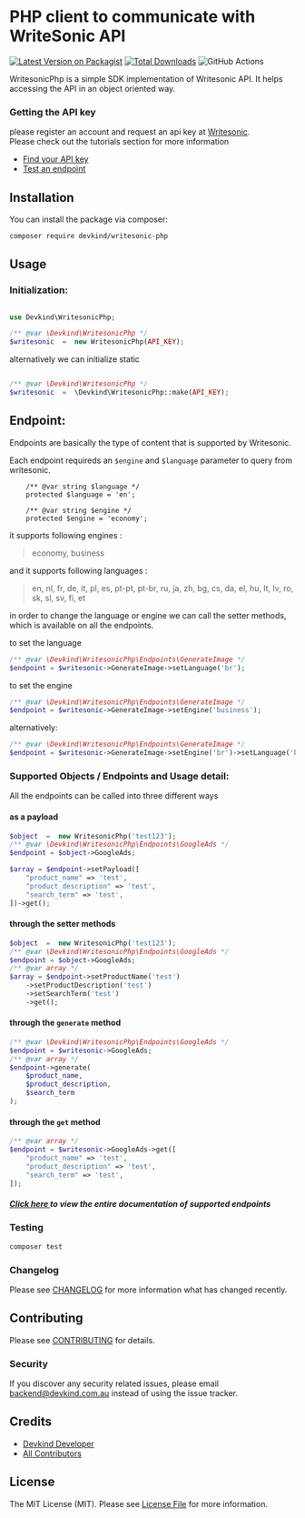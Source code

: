 # PHP client to communicate with WriteSonic API

[![Latest Version on Packagist](https://img.shields.io/packagist/v/devkind/writesonic-php.svg?style=flat-square)](https://packagist.org/packages/devkind/writesonic-php)
[![Total Downloads](https://img.shields.io/packagist/dt/devkind/writesonic-php.svg?style=flat-square)](https://packagist.org/packages/devkind-au/writesonic-php)
![GitHub Actions](https://github.com/devkind-au/writesonic-php/actions/workflows/main.yml/badge.svg)

WritesonicPhp is a simple SDK implementation of Writesonic API. It helps accessing the API in an object oriented way.


### Getting the API key
please register an account and request an api key at [Writesonic](https://writesonic.com). <br/> Please check out the tutorials section for more information<br/>   <ul> <li> [Find your API key](../docs/Find%20Api%20Key) </li> <li>  [Test an endpoint](../docs/Test%20An%20Endpoint)</li> </ul>



## Installation

You can install the package via composer:

```bash
composer require devkind/writesonic-php
```

## Usage

### Initialization:

```php

use Devkind\WritesonicPhp;

/** @var \Devkind\WritesonicPhp */
$writesonic  =  new WritesonicPhp(API_KEY);
```

alternatively we can initialize static


```php

/** @var \Devkind\WritesonicPhp */
$writesonic  =  \Devkind\WritesonicPhp::make(API_KEY);
```

## Endpoint:
Endpoints are basically the type of content that is supported by Writesonic.

Each endpoint requireds an `$engine` and `$language` parameter to query from writesonic.

```
    /** @var string $language */
    protected $language = 'en';

    /** @var string $engine */
    protected $engine = 'economy';

```

it supports following engines :
> economy, business

and it supports following languages :
> en, nl, fr, de, it, pl, es, pt-pt, pt-br, ru, ja, zh, bg, cs, da, el, hu, lt, lv, ro, sk, sl, sv, fi, et


in order to change the language or engine we can call the setter methods, which is available on all the endpoints.


to set the language

```php
/** @var \Devkind\WritesonicPhp\Endpoints\GenerateImage */
$endpoint = $writesonic->GenerateImage->setLanguage('br');

```

to set the engine

```php
/** @var \Devkind\WritesonicPhp\Endpoints\GenerateImage */
$endpoint = $writesonic->GenerateImage->setEngine('business');

```


alternatively:


```php
/** @var \Devkind\WritesonicPhp\Endpoints\GenerateImage */
$endpoint = $writesonic->GenerateImage->setEngine('br')->setLanguage('br');

```




### Supported Objects / Endpoints and Usage detail:

All the endpoints can be  called into three different ways

#### as a payload

```php
$object  =  new WritesonicPhp('test123');
/** @var \Devkind\WritesonicPhp\Endpoints\GoogleAds */
$endpoint = $object->GoogleAds;

$array = $endpoint->setPayload([
    "product_name" => 'test',
    "product_description" => 'test',
    "search_term" => 'test',
])->get();
```

#### through the setter methods

```php
$object  =  new WritesonicPhp('test123');
/** @var \Devkind\WritesonicPhp\Endpoints\GoogleAds */
$endpoint = $object->GoogleAds;
/** @var array */
$array = $endpoint->setProductName('test')
    ->setProductDescription('test')
    ->setSearchTerm('test')
    ->get();
```

#### through the `generate` method

```php
/** @var \Devkind\WritesonicPhp\Endpoints\GoogleAds */
$endpoint = $writesonic->GoogleAds;
/** @var array */
$endpoint->generate(
	$product_name,
	$product_description,
	$search_term
);
```

#### through the `get` method

```php
/** @var array */
$endpoint = $writesonic->GoogleAds->get([
    "product_name" => 'test',
    "product_description" => 'test',
    "search_term" => 'test',
]);
```


##### [Click here ](https://github.com/devkindhq/writesonic-php/blob/main/endpoints.md) to view the entire documentation of supported endpoints




### Testing

```bash
composer test
```

### Changelog

Please see [CHANGELOG](CHANGELOG.md) for more information what has changed recently.

## Contributing

Please see [CONTRIBUTING](CONTRIBUTING.md) for details.

### Security

If you discover any security related issues, please email backend@devkind.com.au instead of using the issue tracker.

## Credits

-   [Devkind Developer](https://github.com/devkind-au-au)
-   [All Contributors](../../contributors)

## License

The MIT License (MIT). Please see [License File](LICENSE.md) for more information.
